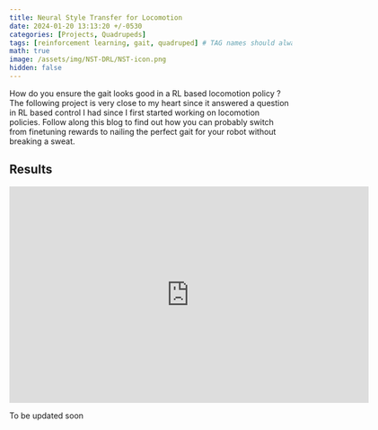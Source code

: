 ```yaml
---
title: Neural Style Transfer for Locomotion
date: 2024-01-20 13:13:20 +/-0530
categories: [Projects, Quadrupeds]
tags: [reinforcement learning, gait, quadruped] # TAG names should always be lowercase
math: true
image: /assets/img/NST-DRL/NST-icon.png
hidden: false
---
```


How do you ensure the gait looks good in a RL based locomotion policy ?
The following project is very close to my heart since it answered a question in RL based control I had since I first started working on locomotion policies. Follow along this blog to find out how you can probably switch from finetuning rewards to nailing the perfect gait for your robot without breaking a sweat.

<!-- ![Image1](/assets/img/LIDAR-DRL/lidar_student.png){: .shadow} -->

## Results

<iframe width="640" height="385" src="https://youtube.com/embed/c8puGsdpP4I" frameborder="0" allowfullscreen></iframe>

<!-- TODO Add Stair Climbing Video as well -->

<!-- > **Note:** Detailed results and video clips can be found in the [Results](#results) section below. -->

To be updated soon
